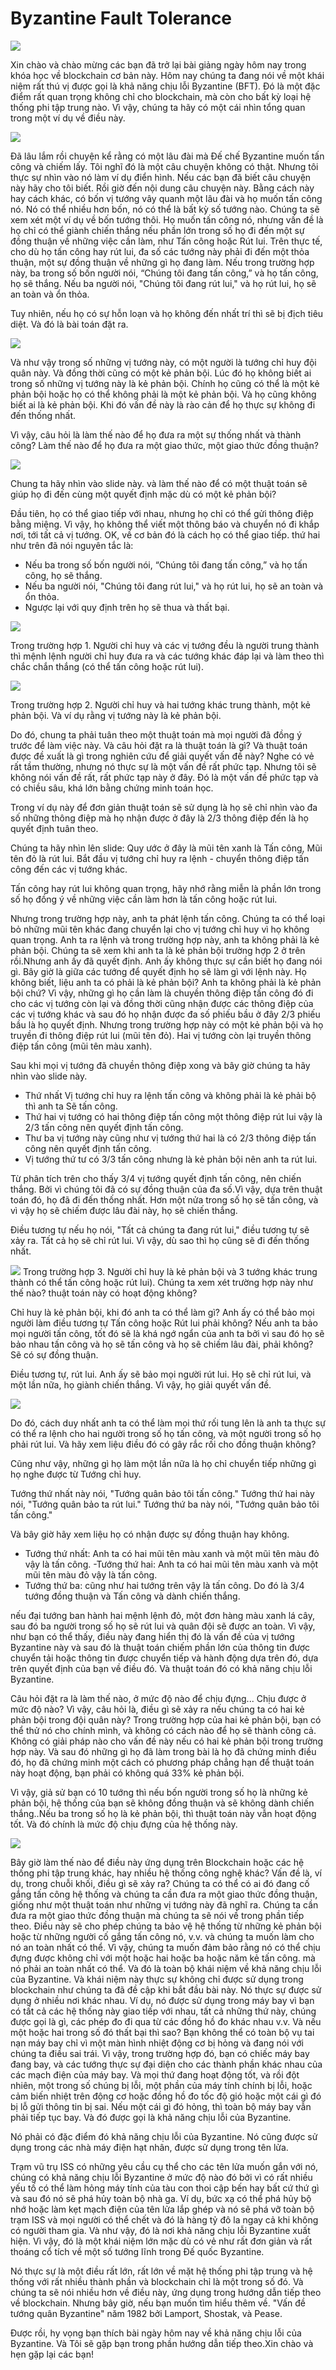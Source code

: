 Byzantine Fault Tolerance
================================

![](img/slide1.png)

Xin chào và chào mừng các bạn đã trở lại bài giảng ngày hôm nay trong khóa học về blockchain cơ bản này.
Hôm nay chúng ta đang nói về một khái niệm rất thú vị được gọi là khả năng chịu lỗi Byzantine (BFT).
Đó là một đặc điểm rất quan trọng không chỉ cho blockchain, mà còn cho bất kỳ loại hệ thống phi tập trung nào.
Vì vậy, chúng ta hãy có một cái nhìn tổng quan trong một ví dụ về điều này.

![](img/slide2.png)

Đã lâu lắm rồi chuyện kể rằng có một lâu đài mà Đế chế Byzantine muốn tấn công và chiếm lấy. Tôi nghĩ đó là một câu chuyện không có thật. Nhưng tôi  thực sự nhìn vào nó làm ví dụ điển hình.
Nếu các bạn đã biết câu chuyện này hãy cho tôi biết.
Rồi giờ đến nội dung  câu chuyện này.
Bằng cách này hay cách khác, có bốn vị tướng vây quanh một lâu đài và họ muốn tấn công nó.
Nó có thể nhiều hơn bốn, nó có thể là bất kỳ số tướng nào.
Chúng ta sẽ xem xét một ví dụ về bốn tướng thôi.
Họ muốn tấn công nó, nhưng vấn đề là họ chỉ có thể giành chiến thắng nếu phần lớn trong số họ đi đến một sự đồng thuận về những việc cần làm, như Tấn công hoặc Rút lui.
Trên thực tế, cho dù họ tấn công hay rút lui, đa số các tướng này phải đi đến một thỏa thuận, một sự đồng thuận về những gì họ đang làm.
Nếu trong trường hợp này, ba trong số bốn người nói, “Chúng tôi đang tấn công,” và họ tấn công, họ sẽ thắng.
Nếu ba người nói, "Chúng tôi đang rút lui," và họ rút lui, họ sẽ an toàn và ổn thỏa.

Tuy nhiên, nếu họ có sự hỗn loạn và họ không đến nhất trí thì sẽ bị địch tiêu diệt.
Và đó là bài toán đặt ra.

![](img/slide3.png)

Và như vậy trong số những vị tướng này, có một  người là tướng chỉ huy đội quân này. Và đồng thời cũng có một kẻ phản bội. Lúc đó họ không biết ai trong số những vị tướng này là kẻ phản bội. Chính họ cũng có thể là một kẻ phản bội hoặc họ có thể không phải là một kẻ phản bội. Và  họ cũng không biết ai là kẻ phản bội. Khi đó vấn đề này là rào cản để họ thực sự không đi đến thống nhất.

Vì vậy, câu hỏi là làm thế nào để họ đưa ra một sự thống nhất và thành công?
Làm thế nào để họ đưa ra một giao thức, một giao thức đồng thuận?


![](img/slide4.png)

Chung ta hãy nhìn vào slide này. và làm thế nào để có một thuật toán sẽ giúp họ đi đến cùng một quyết định mặc dù có một kẻ phản bội?

Đầu tiên, họ có thể giao tiếp với nhau, nhưng họ chỉ có thể gửi thông điệp bằng miệng.
Vì vậy, họ không thể viết một thông báo và chuyển nó đi khắp nơi, tới tất cả vị tướng. OK, về cơ bản đó là cách họ có thể giao tiếp.
thứ hai như trên đã nói nguyên tắc là:
- Nếu ba trong số bốn người nói, “Chúng tôi đang tấn công,” và họ tấn công, họ sẽ thắng.
- Nếu ba người nói, "Chúng tôi đang rút lui," và họ rút lui, họ sẽ an toàn và ổn thỏa.
- Ngược lại với quy định trên họ sẽ thua và thất bại.

![](img/slide5.png)

Trong trường hợp 1. Người chỉ huy và các vị tướng đều là người trung thành thì mệnh lệnh người chỉ huy đưa ra và các tướng khác đáp lại và làm theo thì chắc chắn thắng (có thể tấn công hoặc rút lui).



![](img/slide6.png)

Trong trường hợp 2.  Người chỉ huy và hai tướng khác trung thành, một kẻ phản bội. Và ví dụ rằng vị tướng này là kẻ phản bội.


Do đó, chung ta phải tuân theo một thuật toán mà mọi người đã đồng ý trước để làm việc này.
Và câu hỏi đặt ra là thuật toán là gì? Và thuật toán được đề xuất là gì trong nghiên cứu để giải quyết vấn đề này? Nghe có vẻ rất tầm thường, nhưng nó thực sự là một vấn đề rất phức tạp. Nhưng tôi sẽ không nói vấn đề rất, rất phức tạp này ở đây. Đó là một vấn đề phức tạp và có chiều sâu, khá lớn bằng chứng minh toán học.

Trong ví dụ này để đơn giản thuật toán sẽ sử dụng là họ sẽ chỉ nhìn vào đa số
những thông điệp mà họ nhận được ở đây là 2/3 thông điệp đến là họ quyết định tuân theo.

Chúng ta hãy nhìn lên slide: Quy ước ở đây là mũi tên xanh là Tấn công, Mũi tên đỏ là rút lui.
Bắt đầu vị tướng chỉ huy ra lệnh - chuyển thông điệp tấn công đến các vị tướng khác.

Tấn công hay rút ​​lui không quan trọng, hãy nhớ rằng miễn là phần lớn trong số họ đồng ý về những việc cần làm hơn là tấn công hoặc rút lui.

Nhưng trong trường hợp này, anh ta phát lệnh tấn công. Chúng ta có thể loại bỏ những mũi tên khác đang chuyển lại cho vị tướng chỉ huy vì họ không quan trọng. Anh ta ra lệnh và trong trường hợp này, anh ta không phải là kẻ phản bội.
Chúng ta sẽ xem khi anh ta là kẻ phản bội trường hợp 2 ở trên  rồi.Nhưng anh ấy đã quyết định. Anh ấy không thực sự cần biết họ đang nói gì.
Bây giờ là giữa các tướng để quyết định họ sẽ làm gì với lệnh này. Họ không biết, liệu anh ta có phải là kẻ phản bội? Anh ta không phải là kẻ phản bội chứ?
Vì vậy, những gì họ cần làm là chuyền thông điệp tấn công đó đi cho các vị tướng còn lại và đồng thời cũng nhận được các thông điệp của các vị tướng khác và sau đó họ nhận được đa số phiếu bầu ở đây 2/3 phiếu bầu là họ quyết định.
Nhưng trong trường hợp này có một kẻ phản bội và họ truyền đi thông điệp rút lui (mũi tên đỏ). Hai vị tướng còn lại truyền thông điệp tấn công (mũi tên màu xanh).

Sau khi mọi vị tướng đã chuyền thông điệp xong và bây giờ chúng ta hãy nhìn vào slide này.
- Thứ nhất Vị tướng chỉ huy ra lệnh tấn công và không phải là kẻ phải bộ thì anh ta Sẽ tấn công.
- Thứ hai vị tướng có hai thông điệp tấn công một thông điệp rút lui vậy là 2/3 tấn công nên quyết định tấn công.
- Thư ba vị tướng này cũng như vị tướng thứ hai là có 2/3 thông điệp tấn công nên quyết định tấn công.
- Vị tướng thứ tư có 3/3 tấn công nhưng là kẻ phản bội nên anh ta rút lui. 

Từ phân tích trên cho thấy 3/4 vị tướng quyết định tấn công, nên chiến thắng. Bởi vì chúng tôi đã có sự đồng thuận của đa số.Vì vậy, dựa trên thuật toán đó, họ đã đi đến thống nhất. Hơn một nửa trong số họ sẽ tấn công, và vì vậy họ sẽ chiếm được lâu đài này, họ sẽ chiến thắng.

Điều tương tự nếu họ nói, "Tất cả chúng ta đang rút lui," điều tương tự sẽ xảy ra.
Tất cả họ sẽ chỉ rút lui. Vì vậy, dù sao thì họ cũng sẽ đi đến thống nhất.

![](img/slide7.png)
Trong trường hợp 3. Người chỉ huy là kẻ phản bội và 3 tướng khác trung thành có thể tấn công hoặc rút lui). Chúng ta xem xét trường hợp này như thế nào? thuật toán này có hoạt động không?

Chỉ huy là kẻ phản bội, khi đó anh ta có thể làm gì?
Anh ấy có thể bảo mọi người làm điều tương tự Tấn công hoặc Rút lui  phải không?
Nếu anh ta bảo mọi người tấn công, tốt đó sẽ là khá ngớ ngẩn của anh ta bởi vì sau đó họ sẽ bảo nhau tấn công và họ sẽ tấn công và họ sẽ chiếm lâu đài, phải không? Sẽ có sự đồng thuận.

Điều tương tự, rút ​​lui. Anh ấy sẽ bảo mọi người rút lui. Họ sẽ chỉ rút lui, và một lần nữa, họ giành chiến thắng. Vì vậy, họ giải quyết vấn đề.

![](img/slide9.png)

Do đó, cách duy nhất anh ta có thể làm mọi thứ rối tung lên là anh ta thực sự có thể ra lệnh cho hai người trong số họ tấn công, và một người trong số họ phải rút lui. Và hãy xem liệu điều đó có gây rắc rối cho đồng thuận  không?

Cũng như vậy, những gì họ làm một lần nữa là họ chỉ chuyển tiếp những gì họ nghe được từ Tướng chỉ huy.

Tướng thứ nhất này nói, "Tướng quân bảo tôi tấn công."
Tướng thứ hai này nói, "Tướng quân bảo ta rút lui."
Tướng thứ ba này nói, "Tướng quân bảo tôi tấn công."

Và bây giờ hãy xem liệu họ có nhận được sự đồng thuận hay không. 

- Tướng thứ nhất: Anh ta có hai mũi tên màu xanh  và một mũi tên màu đỏ vậy là tấn công.
-Tướng thứ hai: Anh ta có hai mũi tên màu xanh  và một mũi tên màu đỏ vậy là tấn công.
- Tướng thứ ba: cũng như hai tướng trên vậy là tấn công.
Do đó là 3/4 tướng đồng thuận và Tấn công và dành chiến thắng.

nếu đại tướng ban hành hai mệnh lệnh đỏ,
một đơn hàng màu xanh lá cây, sau đó ba người trong số họ
sẽ rút lui và quân đội sẽ được an toàn.
Vì vậy, như bạn có thể thấy, điều này đang hiển thị đó là vấn đề của vị tướng Byzantine này và sau đó là thuật toán chiếm phần lớn của thông tin được chuyển tải hoặc thông tin được chuyển tiếp và hành động dựa trên đó, dựa trên quyết định của bạn về điều đó. Và thuật toán đó có khả năng chịu lỗi Byzantine. 



Câu hỏi đặt ra là làm thế nào, ở mức độ nào để chịu đựng...
Chịu được ở mức độ nào?
Vì vậy, câu hỏi là, điều gì sẽ xảy ra nếu chúng ta có hai kẻ phản bội trong đội quân này?
Trong trường hợp của hai kẻ phản bội, bạn có thể thử nó cho chính mình, và không có cách nào để  họ sẽ thành công cả. Không có giải pháp nào cho vấn đề này nếu có hai kẻ phản bội trong trường hợp này.
Và sau đó những gì họ đã làm trong bài là họ đã chứng minh điều đó, họ đã chứng minh một cách có phương pháp chẳng hạn để thuật toán này hoạt động, bạn phải có không quá 33% kẻ phản bội.

Vì vậy, giả sử bạn có 10 tướng thì nếu bốn người trong số họ là những kẻ phản bội, hệ thống của bạn sẽ không đồng thuận và sẽ không dành chiến thắng..Nếu ba trong số họ là kẻ phản bội, thì thuật toán này vẫn hoạt động tốt. Và đó chính là mức độ chịu đựng
của hệ thống này.

![](img/slide10.png)

Bây giờ làm thế nào để điều này ứng dụng trên Blockchain hoặc các hệ thống phi tập trung khác, hay nhiều hệ thống công nghệ khác?
Vấn đề là, ví dụ, trong chuỗi khối, điều gì sẽ xảy ra? Chúng ta có thể có ai đó đang cố gắng tấn công hệ thống và chúng ta cần đưa ra một giao thức đồng thuận, giống như một thuật toán như những vị tướng này đã nghĩ ra. Chúng ta cần đưa ra một giao thức đồng thuận mà chúng ta sẽ nói về trong phần tiếp theo. Điều này sẽ cho phép chúng ta bảo vệ hệ thống từ những kẻ phản bội hoặc từ những người cố gắng tấn công nó, v.v.
và chúng ta muốn làm cho nó an toàn nhất có thể. Vì vậy, chúng ta  muốn đảm bảo rằng nó có thể chịu đựng được không chỉ với một hoặc hai hoặc ba hoặc năm kẻ tấn công.
mà nó phải an toàn nhất có thể. Và đó là toàn bộ khái niệm về khả năng chịu lỗi của Byzantine.
Và khái niệm này thực sự không chỉ được sử dụng trong blockchain như chúng ta đã đề cập khi bắt đầu bài này. Nó thực sự được sử dụng ở nhiều nơi khác nhau. Ví dụ, nó được sử dụng trong máy bay vì bạn có tất cả các hệ thống này giao tiếp với nhau, tất cả những thứ này, chúng được gọi là gì, các phép đo đi qua từ các đồng hồ đo khác nhau v.v.
Và nếu một hoặc hai trong số đó thất bại thì sao? Bạn không thể có toàn bộ vụ tai nạn máy bay chỉ vì một màn hình nhiệt động cơ bị hỏng và đang nói với chúng ta điều sai trái. Vì vậy, trong trường hợp đó, bạn có chiếc máy bay đang bay, và các tướng thực sự đại diện cho các thành phần khác nhau của các mạch điện của máy bay. Và mọi thứ đang hoạt động tốt, và rồi đột nhiên, một trong số chúng bị lỗi, một phần của máy tính chính bị lỗi, hoặc cảm biến nhiệt trên động cơ hoặc đồng hồ đo tốc độ gió hoặc một cái gì đó bị lỗ gửi thông tin bị sai. Nếu một cái gì đó hỏng, thì toàn bộ máy bay vẫn phải tiếp tục bay. Và đó được gọi là khả năng chịu lỗi của Byzantine.

Nó phải có đặc điểm đó khả năng chịu lỗi của Byzantine. Nó cũng được sử dụng trong các nhà máy điện hạt nhân, được sử dụng trong tên lửa.

Trạm vũ trụ ISS có những yêu cầu cụ thể cho các tên lửa muốn gắn với nó, chúng có khả năng chịu lỗi Byzantine ở mức độ nào đó bởi vì có rất nhiều yếu tố có thể làm hỏng máy tính của tàu con thoi cập bến hay bất cứ thứ gì và sau đó nó sẽ phá hủy toàn bộ nhà ga.
Ví dụ, bức xạ có thể phá hủy bộ nhớ hoặc làm kẹt mạch điện của tên lửa lắp ghép và nó sẽ phá vỡ toàn bộ trạm ISS và mọi người có thể chết và đó là hàng tỷ đô la ngay cả khi không có người tham gia. Và như vậy,  đó là nơi khả năng chịu lỗi Byzantine xuất hiện. Vì vậy, đó là một khái niệm lớn mặc dù có vẻ như rất đơn giản và rất thoáng cổ tích về một số tướng lĩnh trong Đế quốc Byzantine.

Nó thực sự là một điều rất lớn, rất lớn về mặt hệ thống phi tập trung và hệ thống
với rất nhiều thành phần và blockchain chỉ là một trong số đó. Và chúng ta sẽ nói nhiều hơn về điều này, ứng dụng trong hướng dẫn tiếp theo về blockchain. Nhưng bây giờ, nếu bạn muốn tìm hiểu thêm về. "Vấn đề tướng quân Byzantine" năm 1982 bởi Lamport, Shostak, và Pease.

Được rồi, hy vọng bạn thích bài ngày hôm nay về khả năng chịu lỗi của Byzantine.
Và Tôi sẽ gặp bạn trong phần hướng dẫn tiếp theo.Xin chào và hẹn gặp lại các bạn!
